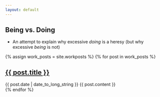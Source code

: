 ```yaml
---
layout: default
---
```


## Being vs. Doing
- An attempt to explain why excessive <em>doing</em> is a heresy (but why excessive <em>being</em> is not)

{% assign work_posts = site.workposts %}
	{% for post in work_posts %}
  <article>
    <h2>
      <a href="{{ post.url }}">
        {{ post.title }}
      </a>
    </h2>
    <time datetime="{{ post.date | date: "%Y-%m-%d" }}">{{ post.date | date_to_long_string }}</time>
    {{ post.content }}
  </article>
{% endfor %}